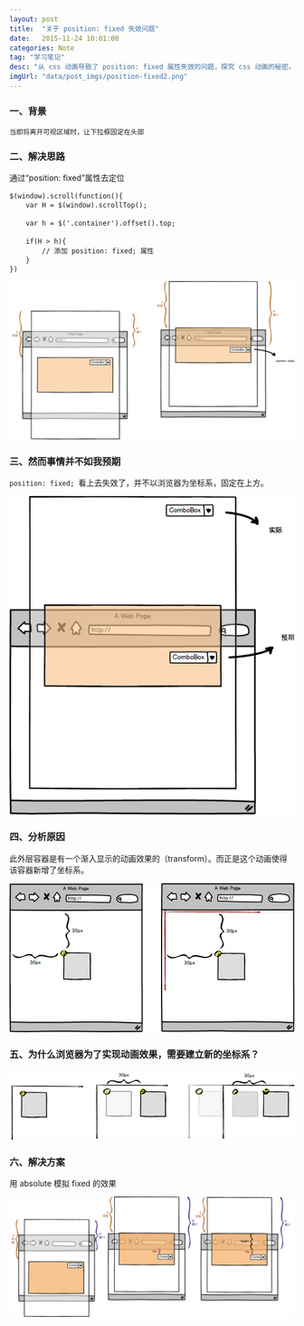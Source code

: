 ```yaml
---
layout: post
title:  "关于 position: fixed 失效问题"
date:   2015-11-24 10:01:00
categories: Note
tag: "学习笔记"
desc: "从 css 动画导致了 position: fixed 属性失效的问题，探究 css 动画的秘密。"
imgUrl: "data/post_imgs/position-fixed2.png"
---
```


### 一、背景

	当即将离开可视区域时，让下拉框固定在头部

### 二、解决思路

通过“position: fixed”属性去定位

	$(window).scroll(function(){
		var H = $(window).scrollTop();

		var h = $('.container').offset().top;

		if(H > h){
			// 添加 position: fixed; 属性
		}
	})

![position-fixed](/data/post_imgs/position-fixed.png)

### 三、然而事情并不如我预期

`position: fixed; `看上去失效了，并不以浏览器为坐标系，固定在上方。

![position-fixed](/data/post_imgs/position-fixed2.png)

### 四、分析原因

此外层容器是有一个渐入显示的动画效果的（transform）。而正是这个动画使得该容器新增了坐标系。

![position-fixed](/data/post_imgs/position-fixed4.png)

### 五、为什么浏览器为了实现动画效果，需要建立新的坐标系？

![position-fixed](/data/post_imgs/position-fixed3.png)

### 六、解决方案

用 absolute 模拟 fixed 的效果

![position-fixed](/data/post_imgs/position-fixed5.png)

